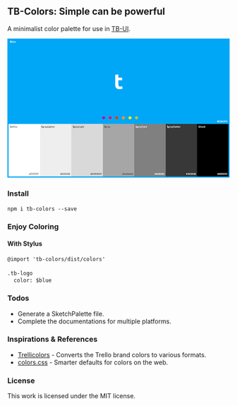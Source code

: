 ## TB-Colors: Simple can be powerful
A minimalist color palette for use in [TB-UI](https://www.github.com/teambition/tb-ui).

![TB-Colors Logo](./images/tb-colors-screenshot.png)

### Install
```
npm i tb-colors --save
```

### Enjoy Coloring

#### With Stylus
```
@import 'tb-colors/dist/colors'

.tb-logo
  color: $blue

```

### Todos
- Generate a SketchPalette file.
- Complete the documentations for multiple platforms.

### Inspirations & References
- [Trellicolors](https://github.com/trello/trellicolors) - Converts the Trello brand colors to various formats.
- [colors.css](https://github.com/mrmrs/colors) - Smarter defaults for colors on the web.

### License
This work is licensed under the MIT license.
